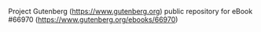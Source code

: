Project Gutenberg (https://www.gutenberg.org) public repository for
eBook #66970 (https://www.gutenberg.org/ebooks/66970)
